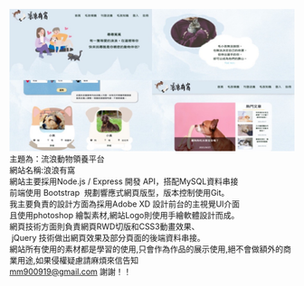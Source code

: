 ![image](https://github.com/lynn880703/HomeForStray/blob/master/IMG_2170.JPG)
主題為：流浪動物領養平台 <br>
網站名稱:浪浪有窩<br>
網站主要採用Node.js / Express 開發 API，搭配MySQL資料串接<br>
前端使用 Bootstrap  規劃響應式網頁版型，版本控制使用Git。<br>
我主要負責的設計方面為採用Adobe XD 設計前台的主視覺UI介面<br>
且使用photoshop 繪製素材,網站Logo則使用手繪軟體設計而成。<br>
網頁技術方面則負責網頁RWD切版和CSS3動畫效果、<br>
 jQuery 技術做出網頁效果及部分頁面的後端資料串接。<br>
 網站所有使用的素材都是學習的使用,只會作為作品的展示使用,絕不會做額外的商業用途,如果侵權疑慮請麻煩來信告知<br>
mm900919@gmail.com 謝謝！！

